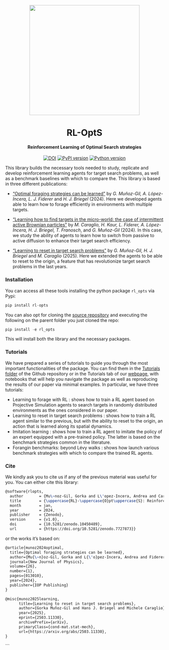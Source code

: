 
<p align="center">
<img width="350" src="https://github.com/gorkamunoz/rl_opts/blob/master/nbs/figs/logo_midjourney_scaled.png?raw=true">
</p>
<h1 align="center">
RL-OptS
</h1>
<h4 align="center">
Reinforcement Learning of Optimal Search strategies
</h4>
<!-- WARNING: THIS FILE WAS AUTOGENERATED! DO NOT EDIT! -->
<p align="center">
<a href="https://zenodo.org/badge/latestdoi/424986383"><img src="https://zenodo.org/badge/424986383.svg" alt="DOI"></a>
<a href="https://badge.fury.io/py/rl_opts"><img src="https://badge.fury.io/py/rl_opts.svg" alt="PyPI version"></a>
<a href="https://badge.fury.io/py/b"><img src="https://img.shields.io/badge/python-3.9-red" alt="Python version"></a>
</p>

This library builds the necessary tools needed to study, replicate and
develop reinforcement learning agents for target search problems, as
well as a benchmark baselines with which to compare the. This library is
based in three different publications:

- [“Optimal foraging strategies can be
  learned”](https://arxiv.org/abs/2303.06050) by *G. Muñoz-Gil, A.
  López-Incera, L. J. Fiderer* and *H. J. Briegel* (2024). Here we
  developed agents able to learn how to forage efficiently in
  environments with multiple targets.

- [“Learning how to find targets in the micro-world: the case of
  intermittent active Brownian
  particles”](https://pubs.rsc.org/en/content/articlehtml/2024/sm/d3sm01680c)
  by *M. Caraglio, H. Kaur, L. Fiderer, A. López-Incera, H. J.
  Briegel, T. Franosch*, and *G. Muñoz-Gil* (2024). In this case, we
  study the ability of agents to learn how to switch from passive to
  active diffusion to enhance their target search efficiency.

- [“Learning to reset in target search
  problems”](https://arxiv.org/abs/2503.11330) by *G. Muñoz-Gil, H. J.
  Briegel* and *M. Caraglio* (2025). Here we extended the agents to be
  able to reset to the origin, a feature that has revolutionize target
  search problems in the last years.

### Installation

You can access all these tools installing the python package `rl_opts`
via Pypi:

``` python
pip install rl-opts
```

You can also opt for cloning the [source
repository](https://github.com/gorkamunoz/rl_opts) and executing the
following on the parent folder you just cloned the repo:

``` python
pip install -e rl_opts
```

This will install both the library and the necessary packages.

### Tutorials

We have prepared a series of tutorials to guide you through the most
important functionalities of the package. You can find them in the
[Tutorials
folder](https://github.com/gorkamunoz/rl_opts/tree/master/nbs/tutorials)
of the Github repository or in the Tutorials tab of our
[webpage](https://gorkamunoz.github.io/rl_opts/), with notebooks that
will help you navigate the package as well as reproducing the results of
our paper via minimal examples. In particular, we have three tutorials:

- <a href="tutorials/tutorial_learning.ipynb" style="text-decoration:none">Learning
  to forage with RL </a> : shows how to train a RL agent based on
  Projective Simulation agents to search targets in randomly distributed
  environments as the ones considered in our paper.
- <a href="tutorials/tutorial_reset.ipynb" style="text-decoration:none">Learning
  to reset in target search problems </a> : shows how to train a RL
  agent similar to the previous, but with the ability to reset to the
  origin, an action that is learned along its spatial dynamics.
- <a href="tutorials/tutorial_imitation.ipynb" style="text-decoration:none">Imitation
  learning </a> : shows how to train a RL agent to imitate the policy of
  an expert equipped with a pre-trained policy. The latter is based on
  the benchmark strategies common in the literature.
- <a href="tutorials/tutorial_benchmarks.ipynb" style="text-decoration:none">Forangin
  benchmarks: beyond Lévy walks </a> : shows how launch various
  benchmark strategies with which to compare the trained RL agents.

### Cite

We kindly ask you to cite us if any of the previous material was useful
for you. You can either cite this library:

``` latex
@software{rlopts,
  author       = {Mu\~noz-Gil, Gorka and L\'opez-Incera, Andrea and Caraglio Michele and Fiderer, Lukas J. and Briegel, Hans J.},
  title        = {\uppercase{RL}-\uppercase{O}pt\uppercase{S}: Reinforcement Learning of Optimal Search Strategies},
  month        = jan,
  year         = 2024,
  publisher    = {Zenodo},
  version      = {v1.0},
  doi          = {10.5281/zenodo.10450489},
  url          = {https://doi.org/10.5281/zenodo.7727873}}
```

or the works it’s based on:

``` latex
@article{munoz2024optimal,
  title={Optimal foraging strategies can be learned},
  author={Mu{\~n}oz-Gil, Gorka and L{\'o}pez-Incera, Andrea and Fiderer, Lukas J and Briegel, Hans J},
  journal={New Journal of Physics},
  volume={26},
  number={1},
  pages={013010},
  year={2024},
  publisher={IOP Publishing}
}
```

``` latex
@misc{munoz2025learning,
      title={Learning to reset in target search problems}, 
      author={Gorka Muñoz-Gil and Hans J. Briegel and Michele Caraglio},
      year={2025},
      eprint={2503.11330},
      archivePrefix={arXiv},
      primaryClass={cond-mat.stat-mech},
      url={https://arxiv.org/abs/2503.11330}, 
}
```

\`\`\`
